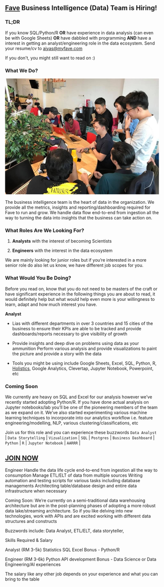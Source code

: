 ## [Fave](http://careers.myfave.com/) Business Intelligence (Data) Team is Hiring!

### TL;DR

If you know SQL/Python/R **OR** have experience in data analysis (can even be with Google Sheets) **OR** have dabbled with programming **AND** have a interest in getting an analyst/engineering role in the data ecosystem. Send your resume/cv to aiyas@myfave.com

If you don't, you might still want to read on :)



### What We Do?

![FBI](/images/fbi.png)

The business intelligence team is the heart of data in the organization. We provide all the metrics, insights and reporting/dashboarding required for Fave to run and grow. We handle data flow end-to-end from ingestion all the way to turning the data into insights that the business can take action on.

### What Roles Are We Looking For?

1. **Analysts** with the interest of becoming Scientists 

2. **Engineers** with the interest in the data ecosystem

We are mainly looking for junior roles but if you’re interested in a more senior role do also let us know, we have different job scopes for you.

### What Would You Be Doing?

Before you read on, know that you do not need to be masters of the craft or have significant experience in the following things you are about to read, it would definitely help but what would help even more is your willingness to learn, adapt and how much interest you have.

**Analyst**

- Lias with different departments in over 3 countries and 15 cities of the business to ensure their KPIs are able to be tracked and provide dashboards/reports necessary to give visibility of growth

- Provide insights and deep dive on problems using data as your ammunition
Perform various analysis and provide visualizations to paint the picture and provide a story with the data

- Tools you might be using include Google Sheets, Excel, SQL, Python, R, [Holistics](https://holistics.io), Google Analytics, Clevertap, Jupyter Notebook, Powerpoint, etc

### Coming Soon

We currently are heavy on SQL and Excel for our analysis however we’ve recently started adopting Python/R. If you have done actual analysis on Jupyter notebooks/lab you’ll be one of the pioneering members of the team as we expand on it. We’ve also started experimenting various machine learning techniques to incorporate into our analytics workflow i.e. feature engineering/modelling, NLP, various clustering/classifications, etc

Join us for this role and you can experience these buzzwords ```Data Analyst``` | ```Data Storytelling``` | ```Vizualization``` | ```SQL``` | ```Postgres``` | ```Business Dashboard``` | ```Python``` | ```R``` | ```Jupyter Notebook``` | ```AARRR``` |

## [JOIN NOW]()

Engineer
Handle the data life cycle end-to-end from ingestion all the way to consumption
Manage ETL/ELT of data from multiple sources
Writing automation and testing scripts for various tasks including database managements
Architecting table/database design and entire data infrastructure when necessary

Coming Soon: 
We’re currently on a semi-traditional data warehousing architecture but are in the post-planning phases of adopting a more robust data lake/streaming architecture. So if you like delving into new technologies, work with APIs and are excited working with different data structures and constructs 

Buzzwords include:
Data Analyst, ETL/ELT, data storyteller, 

Skills Required & Salary

Analyst (RM 3-5k)
Statistics
SQL
Excel
Bonus - Python/R

Engineer (RM 3-6k)
Python
API development
Bonus - Data Science or Data Engineering/AI experiences

The salary like any other job depends on your experience and what you can bring to the table